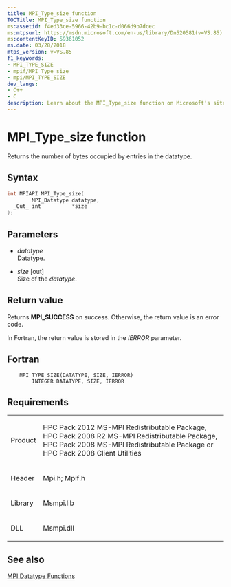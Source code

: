 ```yaml
---
title: MPI_Type_size function
TOCTitle: MPI_Type_size function
ms:assetid: f4ed33ce-5966-42b9-bc1c-d066d9b7dcec
ms:mtpsurl: https://msdn.microsoft.com/en-us/library/Dn520581(v=VS.85)
ms:contentKeyID: 59361052
ms.date: 03/28/2018
mtps_version: v=VS.85
f1_keywords:
- MPI_TYPE_SIZE
- mpif/MPI_Type_size
- mpi/MPI_TYPE_SIZE
dev_langs:
- C++
- C
description: Learn about the MPI_Type_size function on Microsoft's site. Understand its syntax, parameters, return values, and its role in data type functions.
---
```


# MPI\_Type\_size function

Returns the number of bytes occupied by entries in the datatype.

## Syntax

``` c++
int MPIAPI MPI_Type_size(
        MPI_Datatype datatype,
  _Out_ int          *size
);
```

## Parameters

  - *datatype*  
    Datatype.

  - *size* \[out\]  
    Size of the *datatype*.

## Return value

Returns **MPI\_SUCCESS** on success. Otherwise, the return value is an error code.

In Fortran, the return value is stored in the *IERROR* parameter.

## Fortran

``` FORTRAN
    MPI_TYPE_SIZE(DATATYPE, SIZE, IERROR)
        INTEGER DATATYPE, SIZE, IERROR
```

## Requirements

<table>
<colgroup>
<col  />
<col  />
</colgroup>
<tbody>
<tr class="odd">
<td><p>Product</p></td>
<td><p>HPC Pack 2012 MS-MPI Redistributable Package, HPC Pack 2008 R2 MS-MPI Redistributable Package, HPC Pack 2008 MS-MPI Redistributable Package or HPC Pack 2008 Client Utilities</p></td>
</tr>
<tr class="even">
<td><p>Header</p></td>
<td>Mpi.h;
Mpif.h</td>
</tr>
<tr class="odd">
<td><p>Library</p></td>
<td>Msmpi.lib</td>
</tr>
<tr class="even">
<td><p>DLL</p></td>
<td>Msmpi.dll</td>
</tr>
</tbody>
</table>


## See also

[MPI Datatype Functions](mpi-datatype-functions.md)

